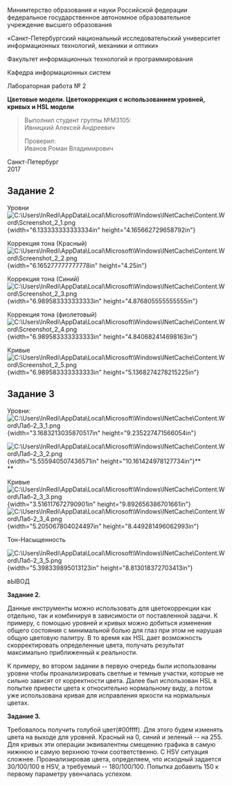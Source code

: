 Минимтерство образования и науки Российской федерации\
федеральное государственное автономное образовательное учреждение
высшего образования

«Санкт-Петербургский национальный исследовательский университет\
информационных технологий, механики и оптики»

Факультет информационных технологий и программирования

Кафедра информационных систем

Лабораторная работа № 2

**Цветовые модели. Цветокоррекция с использованием уровней, кривых и HSL
модели**

> Выполнил студент группы №М3105:\
> Ивницкий Алексей Андреевич
>
> Проверил:\
> Иванов Роман Владимирович

Санкт-Петербург\
2017

Задание 2
---------

Уровни![C:\\Users\\InRedi\\AppData\\Local\\Microsoft\\Windows\\INetCache\\Content.Word\\Screenshot\_2\_1.png](./lab-2//media/image1.png){width="6.133333333333334in"
height="4.165662729658792in"}

Коррекция тона (Красный)
![C:\\Users\\InRedi\\AppData\\Local\\Microsoft\\Windows\\INetCache\\Content.Word\\Screenshot\_2\_2.png](./lab-2//media/image2.png){width="6.165277777777778in"
height="4.25in"}

Коррекция тона (Синий)
![C:\\Users\\InRedi\\AppData\\Local\\Microsoft\\Windows\\INetCache\\Content.Word\\Screenshot\_2\_3.png](./lab-2//media/image3.png){width="6.989583333333333in"
height="4.876805555555555in"}

Коррекция тона (фиолетовый)
![C:\\Users\\InRedi\\AppData\\Local\\Microsoft\\Windows\\INetCache\\Content.Word\\Screenshot\_2\_4.png](./lab-2//media/image4.png){width="6.989583333333333in"
height="4.840682414698163in"}

Кривые![C:\\Users\\InRedi\\AppData\\Local\\Microsoft\\Windows\\INetCache\\Content.Word\\Screenshot\_2\_5.png](./lab-2//media/image5.png){width="6.989583333333333in"
height="5.1368274278215225in"}

Задание 3
---------

Уровни:\
![C:\\Users\\InRedi\\AppData\\Local\\Microsoft\\Windows\\INetCache\\Content.Word\\Лаб-2\_3\_1.png](./lab-2//media/image6.png){width="3.1683213035870517in"
height="9.235227471566054in"}

![C:\\Users\\InRedi\\AppData\\Local\\Microsoft\\Windows\\INetCache\\Content.Word\\Лаб-2\_3\_2.png](./lab-2//media/image7.png){width="5.555940507436571in"
height="10.161424978127734in"}**\
**

Кривые\
![C:\\Users\\InRedi\\AppData\\Local\\Microsoft\\Windows\\INetCache\\Content.Word\\Лаб-2\_3\_3.png](./lab-2//media/image8.png){width="3.516117672790901in"
height="9.892656386701661in"}![C:\\Users\\InRedi\\AppData\\Local\\Microsoft\\Windows\\INetCache\\Content.Word\\Лаб-2\_3\_4.png](./lab-2//media/image9.png){width="5.205067804024497in"
height="8.449281496062993in"}

Тон-Насыщенность

![C:\\Users\\InRedi\\AppData\\Local\\Microsoft\\Windows\\INetCache\\Content.Word\\Лаб-2\_3\_5.png](./lab-2//media/image10.png){width="5.398339895013123in"
height="8.813018372703413in"}

вЫВОД

**Задание 2.**

Данные инструменты можно использовать для цветокоррекции как отдельно,
так и комбинируя в зависимости от поставленной задачи. К примеру, с
помощью уровней и кривых можно добиться изменения общего состояния с
минимальной болью для глаз при этом не нарушая общую цветовую палитру. В
то время как HSL дает возможность скорректировать определенные цвета,
получать результат максимально приближенный к реальности.

К примеру, во втором задании в первую очередь были использованы уровни
чтобы проанализировать светлые и темные участки, которые не сильно
зависят от корректности цвета. Далее был использован HSL в попытке
привести цвета к относительно нормальному виду, а потом уже использована
кривая для исправления яркости на нормальных цветах.

**Задание 3.**

Требовалось получить голубой цвет(\#00ffff). Для этого будем изменять
цвета на выходе для уровней. Красный на 0, синий и зеленый -- на 255.
Для кривых эти операции эквивалентны смещению графика в самую нижнюю и
самую верхнюю точки соответственно. С HSV ситуация сложнее.
Проанализировав цвета, определяем, что исходный задается 30/100/100 в
HSV, а требуемый -- 180/100/100. Попытка добавить 150 к первому
параметру увенчалась успехом.
